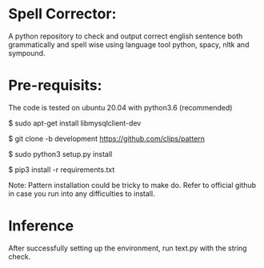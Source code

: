 # Spell Corrector:
A python repository to check and output correct english sentence both grammatically and spell wise using language tool python, spacy, nltk and sympound.

# Pre-requisits:
The code is tested on ubuntu 20.04 with python3.6 (recommended)

$ sudo apt-get install libmysqlclient-dev

$ git clone -b development https://github.com/clips/pattern

$ sudo python3 setup.py install

$ pip3 install -r requirements.txt

Note: Pattern installation could be tricky to make do. Refer to official github in case you run into any difficulties to install.

# Inference
After successfully setting up the environment, run text.py with the string check.
